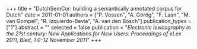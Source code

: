 +++
title = "DutchSemCor: building a semantically annotated corpus for Dutch"
date = 2011-01-01
authors = ["P. Vossen", "A. Görög", "F. Laan", "M. van Gompel", "R. Izquierdo-Bevia", "A. van den Bosch"]
publication_types = ["1"]
abstract = ""
selected = false
publication = "*Electronic lexicography in the 21st century: New Applications for New Users: Proceedings of eLex 2011, Bled, 1 0-12 November 2011*"
+++

